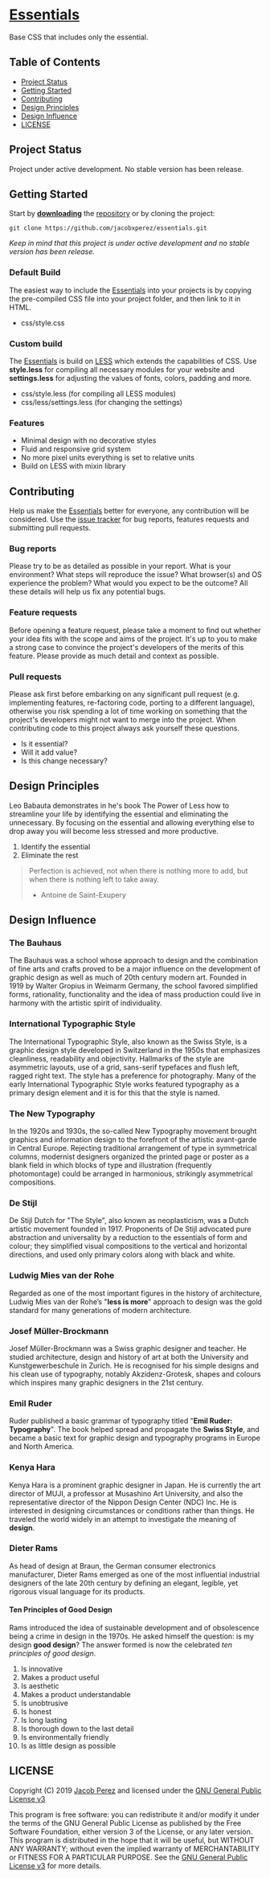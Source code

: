 # [Essentials](https://jacobxperez.github.io/essentials/)

Base CSS that includes only the essential.

## Table of Contents

* [Project Status](#project-status)
* [Getting Started](#getting-started)
* [Contributing](#contributing)
* [Design Principles](design-principles)
* [Design Influence](design-influence)
* [LICENSE](#license)

## Project Status

Project under active development. No stable version has been release.

## Getting Started

Start by **[downloading](https://github.com/jacobxperez/essentials/archive/master.zip)** the [repository](https://github.com/jacobxperez/essentials) or by cloning the project:

	git clone https://github.com/jacobxperez/essentials.git

*Keep in mind that this project is under active development and no stable version has been release.*

### Default Build

The easiest way to include the [Essentials](https://jacobxperez.github.io/essentials/) into your projects is by copying the pre-compiled CSS file into your project folder, and then link to it in HTML.

* css/style.css

### Custom build

The [Essentials](https://jacobxperez.github.io/essentials/) is build on [LESS](http://lesscss.org/) which extends the capabilities of CSS. Use **style.less** for compiling all necessary modules for your website and **settings.less** for adjusting the values of fonts, colors, padding and more.

* css/style.less (for compiling all LESS modules)
* css/less/settings.less (for changing the settings)

### Features

* Minimal design with no decorative styles
* Fluid and responsive grid system
* No more pixel units everything is set to relative units
* Build on LESS with mixin library

## Contributing

Help us make the [Essentials](https://jacobxperez.github.io/essentials/) better for everyone, any contribution will be considered. Use the [issue tracker](https://github.com/jacobxperez/essentials/issues) for bug reports, features requests and submitting pull requests.

### Bug reports

Please try to be as detailed as possible in your report. What is your environment? What steps will reproduce the issue? What browser(s) and OS experience the problem? What would you expect to be the outcome? All these details will help us fix any potential bugs.

### Feature requests

Before opening a feature request, please take a moment to find out whether your idea fits with the scope and aims of the project. It's up to you to make a strong case to convince the project's developers of the merits of this feature. Please provide as much detail and context as possible.

### Pull requests

Please ask first before embarking on any significant pull request (e.g. implementing features, re-factoring code, porting to a different language), otherwise you risk spending a lot of time working on something that the project's developers might not want to merge into the project. When contributing code to this project always ask yourself these questions.

* Is it essential?
* Will it add value?
* Is this change necessary?

## Design Principles

Leo Babauta demonstrates in he's book The Power of Less how to streamline your life by identifying the essential and eliminating the unnecessary. By focusing on the essential and allowing everything else to drop away you will become less stressed and more productive.

1. Identify the essential
2. Eliminate the rest

> Perfection is achieved, not when there is nothing more to add, but when there is nothing left to take away.
>
> - Antoine de Saint-Exupery

## Design Influence

### The Bauhaus

The Bauhaus was a school whose approach to design and the combination of fine arts
and crafts proved to be a major influence on the development of graphic design as
well as much of 20th century modern art. Founded in 1919 by Walter Gropius in
Weimarm Germany, the school favored simplified forms, rationality, functionality
and the idea of mass production could live in harmony with the artistic spirit
of individuality.

### International Typographic Style

The International Typographic Style, also known as the Swiss Style, is a graphic
design style developed in Switzerland in the 1950s that emphasizes cleanliness,
readability and objectivity. Hallmarks of the style are asymmetric layouts, use
of a grid, sans-serif typefaces and flush left, ragged right text. The style has
a preference for photography. Many of the early International Typographic Style
works featured typography as a primary design element and it is for this that
the style is named.

### The New Typography

In the 1920s and 1930s, the so-called New Typography movement brought graphics and
information design to the forefront of the artistic avant-garde in Central Europe.
Rejecting traditional arrangement of type in symmetrical columns, modernist designers
organized the printed page or poster as a blank field in which blocks of type and
illustration (frequently photomontage) could be arranged in harmonious, strikingly
asymmetrical compositions.

### De Stijl

De Stijl Dutch for "The Style", also known as neoplasticism, was a Dutch artistic
movement founded in 1917. Proponents of De Stijl advocated pure abstraction and
universality by a reduction to the essentials of form and colour; they simplified
visual compositions to the vertical and horizontal directions, and used only primary
colors along with black and white.

### Ludwig Mies van der Rohe

Regarded as one of the most important figures in the history of architecture, Ludwig
Mies van der Rohe’s "**less is more**" approach to design was the gold standard for many
generations of modern architecture.

### Josef Müller-Brockmann

Josef Müller-Brockmann was a Swiss graphic designer and teacher. He studied
architecture, design and history of art at both the University and Kunstgewerbeschule
in Zurich. He is recognised for his simple designs and his clean use of typography,
notably Akzidenz-Grotesk, shapes and colours which inspires many graphic designers
in the 21st century.

### Emil Ruder

Ruder published a basic grammar of typography titled "**Emil Ruder: Typography**". The book
helped spread and propagate the **Swiss Style**, and became a basic text for graphic design
and typography programs in Europe and North America.

### Kenya Hara

Kenya Hara is a prominent graphic designer in Japan. He is currently the art director of
MUJI, a professor at Musashino Art University, and also the representative director of
the Nippon Design Center (NDC) Inc. He is interested in designing circumstances or
conditions rather than things. He traveled the world widely in an attempt to investigate
the meaning of **design**.

### Dieter Rams

As head of design at Braun, the German consumer electronics manufacturer, Dieter Rams emerged
as one of the most influential industrial designers of the late 20th century by defining an
elegant, legible, yet rigorous visual language for its products.

#### Ten Principles of Good Design

Rams introduced the idea of sustainable development and of obsolescence being a crime in
design in the 1970s. He asked himself the question: is my design **good design**? The answer
formed is now the celebrated *ten principles of good design*.

1. Is innovative
2. Makes a product useful
3. Is aesthetic
4. Makes a product understandable
5. Is unobtrusive
6. Is honest
7. Is long lasting
8. Is thorough down to the last detail
9. Is environmentally friendly
10. Is as little design as possible

## LICENSE

Copyright (C) 2019 [Jacob Perez](https://github.com/jacobxperez) and licensed under the [GNU General Public License v3](https://www.gnu.org/licenses/gpl-3.0.html)

This program is free software: you can redistribute it and/or modify
it under the terms of the GNU General Public License as published by
the Free Software Foundation, either version 3 of the License, or
any later version. This program is distributed in the hope that it will be useful,
but WITHOUT ANY WARRANTY; without even the implied warranty of
MERCHANTABILITY or FITNESS FOR A PARTICULAR PURPOSE. See the
[GNU General Public License v3](https://www.gnu.org/licenses/gpl-3.0.html) for more details.
